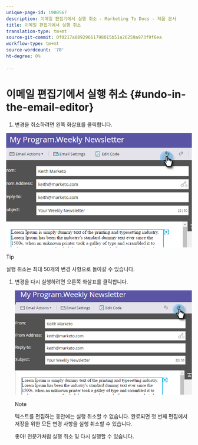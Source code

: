 ```yaml
---
unique-page-id: 1900567
description: 이메일 편집기에서 실행 취소 - Marketing To Docs - 제품 문서
title: 이메일 편집기에서 실행 취소
translation-type: tm+mt
source-git-commit: 0f0217a88929661798015b51a26259a973f9f6ea
workflow-type: tm+mt
source-wordcount: '70'
ht-degree: 0%

---
```



# 이메일 편집기에서 실행 취소 {#undo-in-the-email-editor}

1. 변경을 취소하려면 왼쪽 화살표를 클릭합니다.

![](assets/one-2.png)

>[!TIP]
>
>실행 취소는 최대 50개의 변경 사항으로 돌아갈 수 있습니다.

1. 변경을 다시 실행하려면 오른쪽 화살표를 클릭합니다.

   ![](assets/two-2.png)

   >[!NOTE]
   >
   >텍스트를 편집하는 동안에는 실행 취소할 수 없습니다. 완료되면 첫 번째 편집에서 저장을 위한 모든 변경 사항을 실행 취소할 수 있습니다.

   좋아! 전문가처럼 실행 취소 및 다시 실행할 수 있습니다.
